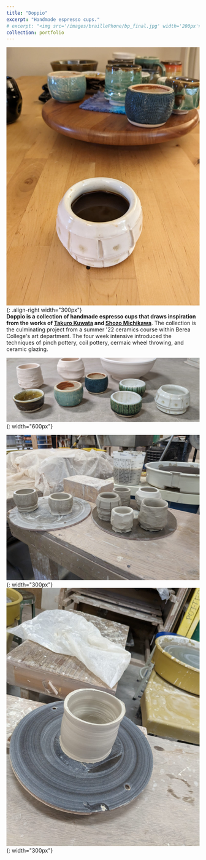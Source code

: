 ```yaml
---
title: "Doppio"
excerpt: "Handmade espresso cups."
# excerpt: "<img src='/images/braillePhone/bp_final.jpg' width='200px'>"
collection: portfolio
---
```


![Espresso Cups Coffee](/images/doppio/ceramics_cups_coffee.jpg "Espresso Cups Coffee"){: .align-right width="300px"}<br>
**Doppio is a collection of handmade espresso cups that draws inspiration from the works of <a href="http://www.takurokuwata.com/" target="_blank">Takuro Kuwata</a> and <a href="https://www.shozo-michikawa.com/profile_en" target="_blank">Shozo Michikawa</a>**. The collection is the culminating project from a summer '22 ceramics course within Berea College's art department. The four week intensive introduced the techniques of pinch pottery, coil pottery, cermaic wheel throwing, and ceramic glazing.

![Espresso Cups](/images/doppio/ceramics_cups_display_edit.jpg "Espresso Cups"){: width="600px"}

![Espresso Cups Drying](/images/doppio/ceramics_cups_drying.jpg "Espresso Cups Drying"){: width="300px"}
![Espresso Cups Drying](/images/doppio/ceramics_pen_holder.jpg "Espresso Cups Drying"){: width="300px"}
